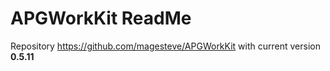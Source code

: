 # APGWorkKit ReadMe

Repository https://github.com/magesteve/APGWorkKit with current version **0.5.11**

